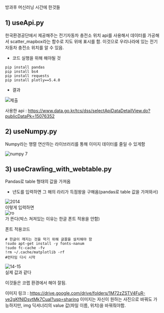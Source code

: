방과후 머신러닝 시간에 한것들

## 1) useApi.py
한국환경공단에서 제공해주는 전기자동차 충전소 위치 api를 사용해서 데이터를 가공해서 scatter_mapbox라는 함수로 지도 위에 표시를 함.
이것으로 우리나라에 있는 전기자동차 충전소 위치를 알 수 있음.

- 코드 실행을 위해 해야될 것
```
pip install pandas
pip install bs4
pip install requests
pip install plotly==5.4.0
```

- 결과

![제출](https://user-images.githubusercontent.com/80656669/169822794-1e41613d-e53c-46f2-b6dd-b2f42eb20569.PNG)

사용한 api : https://www.data.go.kr/tcs/dss/selectApiDataDetailView.do?publicDataPk=15076352

## 2) useNumpy.py
Numpy라는 행렬 연산하는 라이브러리를 통해 이미지 데이터를 줄일 수 있게함


![numpy 7](https://user-images.githubusercontent.com/80656669/171404727-94a1e161-57b1-496a-9c7f-262f07e61559.PNG)


## 3) useCrawling_with_webtable.py
Pandas로 table 형태의 값을 가져옴

- 년도를 입력하면 그 해의 라리가 득점왕을 구해옴(pandas로 table 값을 가져와서)

![2014](https://user-images.githubusercontent.com/80656669/172333964-c0f494f5-996d-4929-bcb7-66a6f98a963d.PNG)<br>
이렇게 입력하면 <br>
![ro](https://user-images.githubusercontent.com/80656669/172333956-2d083279-fb70-48ca-8630-b9cc92d29aca.PNG)<br>
가 뜬다(박스 쳐져있는 이유는 한글 폰트 적용을 안함) 

폰트 적용코드 
```
# 한글이 깨지는 것을 막기 위해 글꼴을 설치해야 함
!sudo apt-get install -y fonts-nanum
!sudo fc-cache -fv
!rm ~/.cache/matplotlib -rf
#런타임 다시 시작
```

![14-15](https://user-images.githubusercontent.com/80656669/172333966-8f52aeef-dfd9-4b0b-8212-76164d323d31.PNG)<br>
실제 값과 같다

이것들은 코랩 환경에서 해야 잘됨.

이미지 링크 : https://drive.google.com/drive/folders/1M72zZSTV4FuR-ve2gKfNIDsvtMk7CuaI?usp=sharing
이미지는 자신이 원하는 사진으로 바꿔도 가능하지만, img 딕셔너리의 value 값(파일 이름, 위치)을 바꿔줘야함.

